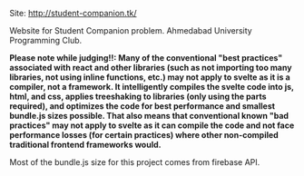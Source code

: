 Site: http://student-companion.tk/

Website for Student Companion problem. Ahmedabad University Programming Club.

**Please note while judging!!: Many of the conventional "best practices" associated with react and other libraries (such as not importing too many libraries, not using inline functions, etc.) may not apply to svelte as it is a compiler, not a framework. It intelligently compiles the svelte code into js, html, and css, applies treeshaking to libraries (only using the parts required), and optimizes the code for best performance and smallest bundle.js sizes possible. That also means that conventional known "bad practices" may not apply to svelte as it can compile the code and not face performance losses (for certain practices) where other non-compiled traditional frontend frameworks would.**

Most of the bundle.js size for this project comes from firebase API.
